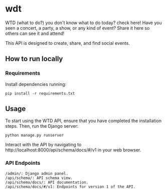 # wdt

WTD (what to do?) you don't know what to do today? check here!
Have you seen a concert, a party, a show, or any kind of event? Share it here so others can see it and attend!

This API is designed to create, share, and find social events.


## How to run locally

### Requirements

Install dependencies running:
```
pip install -r requirements.txt
```

## Usage

To start using the WTD API, ensure that you have completed the installation steps. Then, run the Django server:

```
python manage.py runserver
```

Interact with the API by navigating to http://localhost:8000/api/schema/docs/#/v1 in your web browser.

### API Endpoints

    /admin/: Django admin panel.
    /api/schema/: API schema view.
    /api/schema/docs/: API documentation.
    /api/schema/docs/#/v1: Endpoints for version 1 of the API.
 